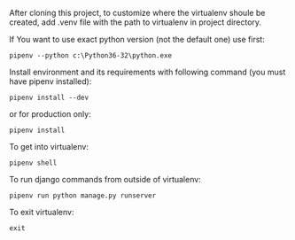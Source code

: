After cloning this project, to customize where the virtualenv shoule be created,
add .venv file with the path to virtualenv in project directory.

If You want to use exact python version (not the default one) use first:

    pipenv --python c:\Python36-32\python.exe


Install environment and its requirements with following command (you must have pipenv installed):

    pipenv install --dev

or for production only:

    pipenv install


To get into virtualenv:

    pipenv shell

To run django commands from outside of virtualenv:

    pipenv run python manage.py runserver

To exit virtualenv:

    exit


